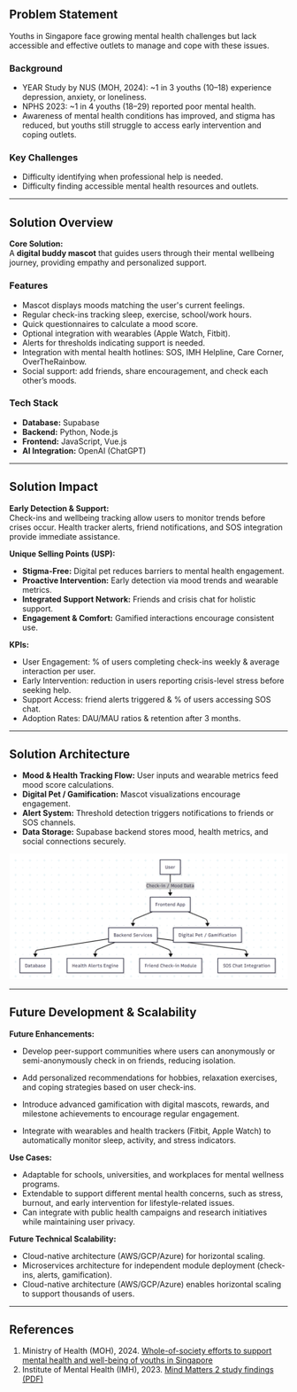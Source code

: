 ## Problem Statement

Youths in Singapore face growing mental health challenges but lack accessible and effective outlets to manage and cope with these issues.

### Background
- YEAR Study by NUS (MOH, 2024): ~1 in 3 youths (10–18) experience depression, anxiety, or loneliness.  
- NPHS 2023: ~1 in 4 youths (18–29) reported poor mental health.  
- Awareness of mental health conditions has improved, and stigma has reduced, but youths still struggle to access early intervention and coping outlets.

### Key Challenges
- Difficulty identifying when professional help is needed.  
- Difficulty finding accessible mental health resources and outlets.

---

## Solution Overview

**Core Solution:**  
A **digital buddy mascot** that guides users through their mental wellbeing journey, providing empathy and personalized support.

### Features
- Mascot displays moods matching the user's current feelings.  
- Regular check-ins tracking sleep, exercise, school/work hours.  
- Quick questionnaires to calculate a mood score.  
- Optional integration with wearables (Apple Watch, Fitbit).  
- Alerts for thresholds indicating support is needed.  
- Integration with mental health hotlines: SOS, IMH Helpline, Care Corner, OverTheRainbow.  
- Social support: add friends, share encouragement, and check each other’s moods.

### Tech Stack
- **Database:** Supabase  
- **Backend:** Python, Node.js  
- **Frontend:** JavaScript, Vue.js  
- **AI Integration:** OpenAI (ChatGPT)   

---

## Solution Impact

**Early Detection & Support:**  
Check-ins and wellbeing tracking allow users to monitor trends before crises occur. Health tracker alerts, friend notifications, and SOS integration provide immediate assistance.

**Unique Selling Points (USP):**  
- **Stigma-Free:** Digital pet reduces barriers to mental health engagement.  
- **Proactive Intervention:** Early detection via mood trends and wearable metrics.  
- **Integrated Support Network:** Friends and crisis chat for holistic support.  
- **Engagement & Comfort:** Gamified interactions encourage consistent use.

**KPIs:**  
- User Engagement: % of users completing check-ins weekly & average interaction per user.  
- Early Intervention: reduction in users reporting crisis-level stress before seeking help.  
- Support Access: friend alerts triggered & % of users accessing SOS chat.  
- Adoption Rates: DAU/MAU ratios & retention after 3 months.

---

## Solution Architecture

- **Mood & Health Tracking Flow:** User inputs and wearable metrics feed mood score calculations.  
- **Digital Pet / Gamification:** Mascot visualizations encourage engagement.  
- **Alert System:** Threshold detection triggers notifications to friends or SOS channels.  
- **Data Storage:** Supabase backend stores mood, health metrics, and social connections securely.  

![Solution Architecture](./assets/architecture.png)

---

## Future Development & Scalability

**Future Enhancements:**  
- Develop peer-support communities where users can anonymously or semi-anonymously check in on friends, reducing isolation.

- Add personalized recommendations for hobbies, relaxation exercises, and coping strategies based on user check-ins.

- Introduce advanced gamification with digital mascots, rewards, and milestone achievements to encourage regular engagement.

- Integrate with wearables and health trackers (Fitbit, Apple Watch) to automatically monitor sleep, activity, and stress indicators.



**Use Cases:**  
- Adaptable for schools, universities, and workplaces for mental wellness programs.
- Extendable to support different mental health concerns, such as stress, burnout, and early intervention for lifestyle-related issues.  
- Can integrate with public health campaigns and research initiatives while maintaining user privacy.

**Future Technical Scalability:**  
- Cloud-native architecture (AWS/GCP/Azure) for horizontal scaling.  
- Microservices architecture for independent module deployment (check-ins, alerts, gamification).  
- Cloud-native architecture (AWS/GCP/Azure) enables horizontal scaling to support thousands of users.

---

## References

1. Ministry of Health (MOH), 2024. [Whole-of-society efforts to support mental health and well-being of youths in Singapore](https://www.moh.gov.sg/newsroom/whole-of-society-efforts-to-support-mental-health-and-well-being-of-youths-in-singapore)  
2. Institute of Mental Health (IMH), 2023. [Mind Matters 2 study findings (PDF)](https://www.imh.com.sg/Newsroom/News-Releases/Documents/Media%20Release_Mind%20Matters%202%20Study%20Findings_FINAL_Website.pdf)